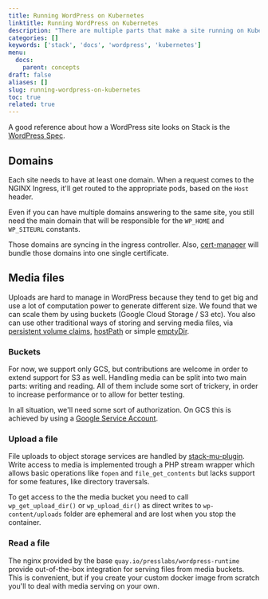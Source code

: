 ```yaml
---
title: Running WordPress on Kubernetes
linktitle: Running WordPress on Kubernetes
description: "There are multiple parts that make a site running on Kubernetes via Stack, and we'll take them one by one below."
categories: []
keywords: ['stack', 'docs', 'wordpress', 'kubernetes']
menu:
  docs:
    parent: concepts
draft: false
aliases: []
slug: running-wordpress-on-kubernetes
toc: true
related: true
---
```


A good reference about how a WordPress site looks on Stack is the [WordPress Spec](https://github.com/presslabs/wordpress-operator#deploying-a-wordpress-site).

## Domains

Each site needs to have at least one domain. When a request comes to the NGINX Ingress, it'll get routed to the appropriate pods, based on the `Host` header.

Even if you can have multiple domains answering to the same site, you still need the main domain that will be responsible for the `WP_HOME` and `WP_SITEURL` constants.

Those domains are syncing in the ingress controller. Also, [cert-manager](https://github.com/jetstack/cert-manager) will bundle those domains into one single certificate.

## Media files

Uploads are hard to manage in WordPress because they tend to get big and use a lot of computation power to generate different size.
We found that we can scale them by using buckets (Google Cloud Storage / S3 etc). You also can use other traditional ways of storing and serving media files, via 
[persistent volume claims](https://kubernetes.io/docs/concepts/storage/persistent-volumes/),
[hostPath](https://kubernetes.io/docs/concepts/storage/volumes/#hostpath) or
simple [emptyDir](https://kubernetes.io/docs/concepts/storage/volumes/#emptydir).

### Buckets

For now, we support only GCS, but contributions are welcome in order to extend support for S3 as well.
Handling media can be split into two main parts: writing and reading. All of them include some sort of trickery, in order to
increase performance or to allow for better testing.

In all situation, we'll need some sort of authorization. On GCS this is achieved by using a [Google Service Account](https://cloud.google.com/iam/docs/service-accounts).

### Upload a file

File uploads to object storage services are handled by [stack-mu-plugin](https://github.com/presslabs/stack-mu-plugin). Write access to media is implemented trough a PHP stream wrapper which allows basic operations like `fopen` and `file_get_contents` but lacks support for some features, like directory traversals.

To get access to the the media bucket you need to call `wp_get_upload_dir()` or `wp_upload_dir()` as direct writes to `wp-content/uploads` folder are ephemeral and are lost when you stop the container.

### Read a file

The nginx provided by the base `quay.io/presslabs/wordpress-runtime` provide out-of-the-box integration for serving files from media buckets. This is convenient, but if you create your custom docker image from scratch you'll to deal with media serving on your own.